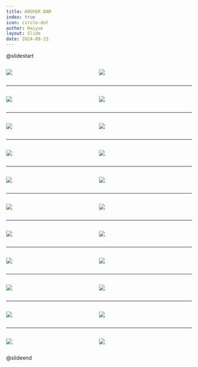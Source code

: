```yaml
---
title: HOOVER DAM
index: true
icon: circle-dot
author: Haiyue
layout: Slide
date: 2024-09-23
---
```

 
@slidestart

<div style="display:flex">
<div style="flex:1">

![](/reading/english/Level-Z/HOOVER%20DAM/001.webp)
</div>
<div style="flex:1">

![](/reading/english/Level-Z/HOOVER%20DAM/002.webp)
</div>
</div>

---

<div style="display:flex">
<div style="flex:1">

![](/reading/english/Level-Z/HOOVER%20DAM/003.webp)
</div>
<div style="flex:1">

![](/reading/english/Level-Z/HOOVER%20DAM/004.webp)
</div>
</div>

---

<div style="display:flex">
<div style="flex:1">

![](/reading/english/Level-Z/HOOVER%20DAM/005.webp)
</div>
<div style="flex:1">

![](/reading/english/Level-Z/HOOVER%20DAM/006.webp)
</div>
</div>

---

<div style="display:flex">
<div style="flex:1">

![](/reading/english/Level-Z/HOOVER%20DAM/007.webp)
</div>
<div style="flex:1">

![](/reading/english/Level-Z/HOOVER%20DAM/008.webp)
</div>
</div>

---

<div style="display:flex">
<div style="flex:1">

![](/reading/english/Level-Z/HOOVER%20DAM/009.webp)
</div>
<div style="flex:1">

![](/reading/english/Level-Z/HOOVER%20DAM/010.webp)
</div>
</div>

---

<div style="display:flex">
<div style="flex:1">

![](/reading/english/Level-Z/HOOVER%20DAM/011.webp)
</div>
<div style="flex:1">

![](/reading/english/Level-Z/HOOVER%20DAM/012.webp)
</div>
</div>

---

<div style="display:flex">
<div style="flex:1">

![](/reading/english/Level-Z/HOOVER%20DAM/013.webp)
</div>
<div style="flex:1">

![](/reading/english/Level-Z/HOOVER%20DAM/014.webp)
</div>
</div>

---

<div style="display:flex">
<div style="flex:1">

![](/reading/english/Level-Z/HOOVER%20DAM/015.webp)
</div>
<div style="flex:1">

![](/reading/english/Level-Z/HOOVER%20DAM/016.webp)
</div>
</div>

---

<div style="display:flex">
<div style="flex:1">

![](/reading/english/Level-Z/HOOVER%20DAM/017.webp)
</div>
<div style="flex:1">

![](/reading/english/Level-Z/HOOVER%20DAM/018.webp)
</div>
</div>

---

<div style="display:flex">
<div style="flex:1">

![](/reading/english/Level-Z/HOOVER%20DAM/019.webp)
</div>
<div style="flex:1">

![](/reading/english/Level-Z/HOOVER%20DAM/020.webp)
</div>
</div>

---

<div style="display:flex">
<div style="flex:1">

![](/reading/english/Level-Z/HOOVER%20DAM/021.webp)
</div>
<div style="flex:1">

![](/reading/english/Level-Z/HOOVER%20DAM/022.webp)
</div>
</div>

@slideend